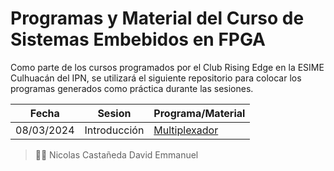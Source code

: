 # Programas y Material del Curso de Sistemas Embebidos en FPGA

Como parte de los cursos programados por el Club Rising Edge en la ESIME Culhuacán del IPN, se utilizará el siguiente repositorio para colocar los programas generados como práctica durante las sesiones.

|Fecha|Sesion|Programa/Material|
|---|---|---|
|08/03/2024|Introducción|[Multiplexador](Multiplexador)|

> 👨‍💻 Nicolas Castañeda David Emmanuel